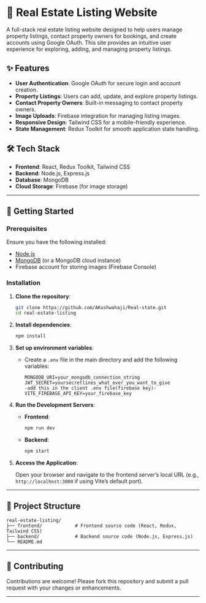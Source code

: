 
# 🏡 Real Estate Listing Website

A full-stack real estate listing website designed to help users manage property listings, contact property owners for bookings, and create accounts using Google OAuth. This site provides an intuitive user experience for exploring, adding, and managing property listings.

## ✨ Features

- **User Authentication**: Google OAuth for secure login and account creation.
- **Property Listings**: Users can add, update, and explore property listings.
- **Contact Property Owners**: Built-in messaging to contact property owners.
- **Image Uploads**: Firebase integration for managing listing images.
- **Responsive Design**: Tailwind CSS for a mobile-friendly experience.
- **State Management**: Redux Toolkit for smooth application state handling.

## 🛠 Tech Stack

- **Frontend**: React, Redux Toolkit, Tailwind CSS
- **Backend**: Node.js, Express.js
- **Database**: MongoDB
- **Cloud Storage**: Firebase (for image storage)
  
---

## 🚀 Getting Started

### Prerequisites

Ensure you have the following installed:

- [Node.js](https://nodejs.org/)
- [MongoDB](https://www.mongodb.com/) (or a MongoDB cloud instance)
- Firebase account for storing images (Firebase Console)

### Installation

1. **Clone the repository**:
   ```bash
   git clone https://github.com/AKushwahaji/Real-state.git
   cd real-estate-listing
   ```

2. **Install dependencies**:
   ```bash
   npm install
   ```

3. **Set up environment variables**:
   - Create a `.env` file in the main directory and add the following variables:
     ```plaintext
     MONGODB_URI=your_mongodb_connection_string
     JWT_SECRET=yoursecretlines_what_ever_you_want_to_give
     -add this in the client .env file(firebase key)-
     VITE_FIREBASE_API_KEY=your_firebase_key
     ```

4. **Run the Development Servers**:

   - **Frontend**:
     ```bash
     npm run dev
     ```

   - **Backend**:
     ```bash
     npm start
     ```

5. **Access the Application**:

   Open your browser and navigate to the frontend server’s local URL (e.g., `http://localhost:3000` if using Vite’s default port).

---

## 📁 Project Structure

```plaintext
real-estate-listing/
├── frontend/            # Frontend source code (React, Redux, Tailwind CSS)
├── backend/             # Backend source code (Node.js, Express.js)
└── README.md
```

---

## 🤝 Contributing

Contributions are welcome! Please fork this repository and submit a pull request with your changes or enhancements.

---
